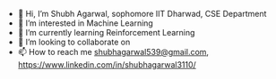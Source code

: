 - 👋 Hi, I’m Shubh Agarwal, sophomore IIT Dharwad, CSE Department
- 👀 I’m interested in Machine Learning
- 🌱 I’m currently learning Reinforcement Learning
- 💞️ I’m looking to collaborate on 
- 📫 How to reach me shubhagarwal539@gmail.com, https://www.linkedin.com/in/shubhagarwal3110/

<!---
EnigmaData/EnigmaData is a ✨ special ✨ repository because its `README.md` (this file) appears on your GitHub profile.
You can click the Preview link to take a look at your changes.
--->
